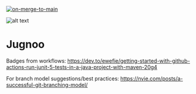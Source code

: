 [![on-merge-to-main](https://github.com/jugno-mymentor/jugno/actions/workflows/on-merge-to-main.yaml/badge.svg)](https://github.com/jugno-mymentor/jugno/actions/workflows/on-merge-to-main.yaml)

![alt text](https://www.markdownguide.org/assets/images/tux.png) 

# Jugnoo



Badges from workflows:
https://dev.to/ewefie/getting-started-with-github-actions-run-junit-5-tests-in-a-java-project-with-maven-20g4


For branch model suggestions/best practices:
https://nvie.com/posts/a-successful-git-branching-model/
